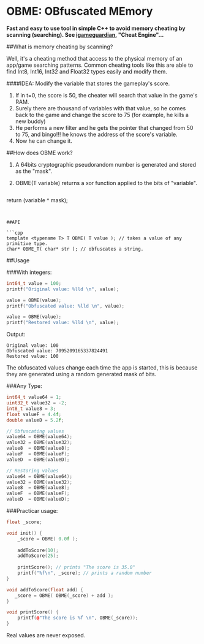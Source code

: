 OBME: OBfuscated MEmory
====
**Fast and easy to use tool in simple C++ to avoid memory cheating by scanning (searching). See [igameguardian](http://gameguardian.net/forum/files/file/85-igameguardian/), "Cheat Engine"…**


##What is memory cheating by scanning?

Well, it's a cheating method that access to the physical memory of an app/game searching patterns. Common cheating tools like this are able to find Int8, Int16, Int32 and Float32 types easily and modify them.

####IDEA: Modify the variable that stores the gameplay's score.

1. If in t=0, the score is 50, the cheater will search that value in the game's RAM.
2. Surely there are thousand of variables with that value, so he comes back to the game and change the score to 75 (for example, he kills a new buddy)
3. He performs a new filter and he gets the pointer that changed from 50 to 75, and bingo!!! he knows the address of the score's variable.
4. Now he can change it.

##How does OBME work?

1. A 64bits cryptographic pseudorandom number is generated and stored as the "mask".
2. OBME(T variable) returns a xor function applied to the bits of "variable".  

	```cpp
return (variable ^ mask);
```


##API

```cpp
template <typename T> T OBME( T value ); // takes a value of any primitive type.
char* OBME_T( char* str ); // obfuscates a string.
```


##Usage

###With integers:

```cpp
int64_t value = 100;
printf("Original value: %lld \n", value);

value = OBME(value);
printf("Obfuscated value: %lld \n", value);

value = OBME(value);
printf("Restored value: %lld \n", value);
```

Output:

```
Original value: 100 
Obfuscated value: 7095209165337824491 
Restored value: 100 
```
The obfuscated values change each time the app is started, this is because they are generated using a random generated mask of bits.

###Any Type:
```cpp
int64_t value64 = 1;
uint32_t value32 = -2;
int8_t value8 = 3;
float valueF = 4.4f;
double valueD = 5.2f;

// Obfuscating values
value64	= OBME(value64);
value32	= OBME(value32);
value8	= OBME(value8);
valueF	= OBME(valueF);
valueD	= OBME(valueD);

// Restoring values
value64	= OBME(value64);
value32	= OBME(value32);
value8	= OBME(value8);
valueF	= OBME(valueF);
valueD	= OBME(valueD);
```

###Practicar usage:

```cpp
float _score;

void init() {
    _score = OBME( 0.0f );
    
    addToScore(10);
    addToScore(25);
    
    printScore(); // prints "The score is 35.0"
    printf("%f\n", _score); // prints a random number
}

void addToScore(float add) {
   _score = OBME( OBME(_score) + add );
}

void printScore() {
	printf(@"The score is %f \n", OBME(_score));
}
```

Real values are never exposed.
